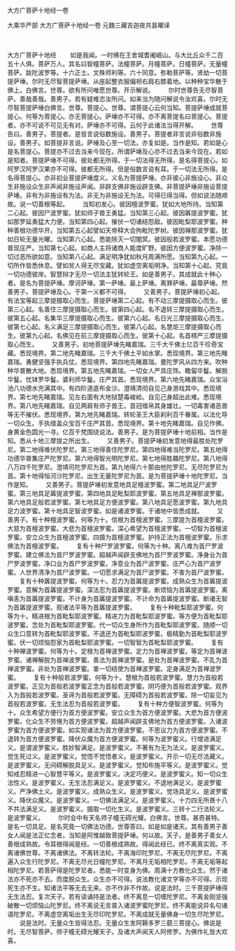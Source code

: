 大方广菩萨十地经一卷


大乘华严部
大方广菩萨十地经一卷
元魏三藏吉迦夜共昙曜译


　　

大方广菩萨十地经
　　如是我闻。一时佛在王舍城耆阇崛山。与大比丘众千二百五十人俱。菩萨万人。其名曰智幢菩萨。法幢菩萨。月幢菩萨。日幢菩萨。无量幢菩萨。跋陀波罗等。十六正士。文殊师利等。六十同意。弥勒菩萨等。贤劫一切菩提萨埵。尔时无尽智菩提萨埵。从座起整衣服偏袒右肩右膝着地。以种种宝华散于佛上。白佛言。世尊。欲有所问唯愿世尊。开示解说。
　　尔时世尊告无尽智菩萨。善哉善哉。善男子。若有疑难恣汝所问。如来当为随问解说令汝欢喜。尔时无尽智菩提萨埵白佛言。世尊。菩提心。世尊。谓菩提心云何当知。菩提萨埵成就菩提心。何等为菩提心。亦无菩提心。萨埵亦不可得。亦不离菩提名曰菩提心。菩提者。亦不可说不可见无有对。萨埵亦不可得。云何于此诸法当得开解。
　　世尊告曰。善男子。菩提者。是皆言说俗数施设。善男子。菩提者非言说非俗数非施设。善男子。如菩提非言说。萨埵及心至一切法。亦复如是。当作是知。若如是心是名菩提心。菩提亦不过去当来今现在。所谓萨埵及心亦不过去当来今现在。若如是知者。菩提萨埵不可得。彼处都无所得。于一切法得无所得。是名得菩提心。如阿罗汉阿罗汉果亦不可得。彼都无所得。但是俗数言说有耳。于一切法无所得。是名得菩提心。亦非初业菩提萨埵度义。义名为菩提萨埵。亦非彼心非施设心。非众生非施设众生非声闻非施设声闻。非辟支佛非施设辟支佛。非菩提萨埵非施设菩提萨埵。非有为非施设有为法。非无为非施设无为法。可得已得当得。但如说法随顺故。说一切善根等起。
　　当知初发心。彼因檀波罗蜜。犹如大地所持。当知第二心起。彼因尸波罗蜜。犹如师子兽王勇猛。当知第三心起。彼因羼提波罗蜜。犹如那罗延勇猛大力便。当知第四心起。摧伏一切诸结怨敌。彼因毗梨耶波罗蜜。种种善根功德华开。当知第五心起譬如天帝释大会拘毗陀罗树。彼因禅那波罗蜜。犹如日轮无量光曜。当知第六心起。悉能除灭一切闇冥。彼因般若波罗蜜。本愿功德普现庄严。当知第七心起。如商人主将诸商人能度旷野。彼因方便波罗蜜。净除一切过恶所欲如意。当知第八心起。满足明净犹如秋月周满所愿。当知第九心起。一切所作皆悉休息。譬如贫人得无尽宝藏。犹如虚空离垢明净。当知第十心起。究竟一切功德彼岸。智慧辩才无尽一切法主犹转轮王。如是善男子。其成就此十种心者。是名为菩提萨埵。摩诃萨埵。第一萨埵。最上萨埵。离罪萨埵。最尊萨埵。然善男子。菩提萨埵及心。于第一义都不可得。
　　又善男子。菩提萨埵初心起。有法宝等起三摩提摄取心而生。菩提萨埵第二心起。有不动三摩提摄取心而生。彼第三心起。名善住三摩提摄取心而生。彼第四心起。名不退转三摩提摄取心而生。彼第五心起。名集华三摩提摄取心而生。彼第六心起。名日光三摩提摄取心而生。彼第七心起。名义满足三摩提摄取心而生。彼第八心起。名慧炬三摩提摄取心而生。彼第九心起。名佛见在前三摩提摄取心而生。彼第十心起。名首楞严三摩提摄取心而生。
　　又善男子。初地菩提萨埵先睹嘉瑞。三千大千佛土亿百千珍奇宝藏。悉现境界。第二地先睹嘉瑞。三千大千佛土平如水掌。悉现境界。第三地先睹嘉瑞。勇健坚强手执兵仗。悉现境界。第四地先睹嘉瑞。曼陀罗风从四方来。吹种种华普散大地。悉现境界。第五地先睹嘉瑞。一切女人严具庄饰。瞻匐华鬘。解脱华鬘。忧钵罗华鬘。婆利师华鬘。庄严其首。悉现境界。第六地先睹嘉瑞。众宝浴池八功德水充满其中。有四阶道底布金沙。澄靖清彻自见己身游戏其中。悉现境界。第七地先睹嘉瑞。见左右面有大地狱楚毒峻崄。自见己身超出此难。悉现境界。第八地先睹嘉瑞。自见两肩有师子兽王。首冠缯帛其身雄壮。一切毒害诸恶兽等无不摧伏。悉现境界。第九地先睹嘉瑞。转轮圣王大臣刹利百千眷属。以法化导一切众生。手执缯盖众宝百千庄严其首。悉现境界。第十地先睹嘉瑞。自见作佛。身黄金色圆光一寻。亿百千梵围绕说法。善男子。是为菩提萨埵十地前相。当作是知。悉从十地三摩提之所出生。
　　又善男子。菩提萨埵初发意地得最胜处陀罗尼。第二地得难伏陀罗尼。第三地得善住陀罗尼。第四地得难当陀罗尼。第五地得功德华普集庄严陀罗尼。第六地得智光明陀罗尼。第七地得胜趣陀罗尼。第八地得八万四千陀罗尼。澄靖司陀罗尼为首。第九地得六十那由他陀罗尼。无尽陀罗尼为首。第十地得恒河沙陀罗尼。出生无量陀罗尼为首。是为菩提萨埵十地陀罗尼。当作是知。
　　又善男子。菩提萨埵初发意地具足檀波罗蜜。第二地具足尸波罗蜜。第三地具足羼提波罗蜜。第四地具足毗梨耶波罗蜜。第五地具足禅那波罗蜜。第六地具足般若波罗蜜。第七地具足方便波罗蜜。第八地具足愿波罗蜜。第九地具足力波罗蜜。第十地具足智波罗蜜。如是诸波罗蜜。于诸地中皆悉成就。
　　又善男子。有十种檀波罗蜜。何等为十。信根为首檀波罗蜜。三摩提为首檀波罗蜜。大慈为首檀波罗蜜。大悲为首檀波罗蜜。深心希望为首檀波罗蜜。一切智为首檀波罗蜜。安立众生为首檀波罗蜜。四摄为首檀波罗蜜。护持正法为首檀波罗蜜。乐求佛法为首檀波罗蜜。
　　复有十种尸罗波罗蜜。何等为十种。离八难为首尸罗波罗蜜。建立佛法为首尸罗波罗蜜。超越声闻辟支佛地为首尸罗波罗蜜。净身业为首尸罗波罗蜜。净口业为首尸罗波罗蜜。净意业为首尸波罗蜜。庄严心为首尸波罗蜜。人世界清净为首尸波罗蜜。一切愿求满足为首尸波罗蜜。不害为首尸波罗蜜。
　　复有十种羼提波罗蜜。何等为十。忍力为首羼提波罗蜜。成熟众生为首羼提波罗蜜。意解为首羼提波罗蜜。深法忍为首羼提波罗蜜。断烦恼为首羼提波罗蜜。离嗔恚为首羼提波罗蜜。不计身为首羼提波罗蜜。不计命为首羼提波罗蜜。断诸无智为首羼提波罗蜜。观诸法平等为首羼提波罗蜜。
　　复有十种毗梨耶波罗蜜。何等为十。精进根为首毗梨耶波罗蜜。精进力为首毗梨耶波罗蜜。等方便为首毗梨耶波罗蜜。念处为首毗梨耶波罗蜜。代一切众生身所作为首毗梨耶波罗蜜。随顺一切众生口意转为首毗梨耶波罗蜜。不退还为首毗梨耶波罗蜜。极精勤为首毗梨耶波罗蜜。伏一切烦恼怨家为首毗梨耶波罗蜜。一切智智为首毗梨耶波罗蜜。
　　复有十种禅波罗蜜。何等为十。定根为首禅波罗蜜。定力为首禅波罗蜜。等定为首禅波罗蜜。诸禅解脱为首禅波罗蜜。善法为首禅波罗蜜。是处为首禅波罗蜜。不乱为首禅波罗蜜。非处为首禅波罗蜜。害一切结使为首禅波罗蜜。定身满足为首禅波罗蜜。
　　复有十种般若波罗蜜。何等为十。慧根为首般若波罗蜜。慧力为首般若波罗蜜。正见为首般若波罗蜜正念为首般若波罗蜜。阴巧便为首般若波罗蜜。观界入为首般若波罗蜜。圣谛为首般若波罗蜜。无障碍为首般若波罗蜜。除一切妄见为首般若波罗蜜。无生法忍为首般若波罗蜜。
　　复有十种方便智波罗蜜。何等为十。众生希望方便行为首方便波罗蜜。安立众生为首方便波罗蜜。大悲为首方便波罗蜜。化众生不劳惓为首方便波罗蜜。超越声闻辟支佛地为首方便波罗蜜。入诸波罗蜜为首方便波罗蜜。如实观诸法为首方便波罗蜜。不思议力为首方便波罗蜜。不退转为首方便波罗蜜。降伏众魔为首方便波罗蜜。何等为波罗蜜义。行增进满足义。是谓波罗蜜义。胜妙智满足。是波罗蜜义。不著有为无为法义。是波罗蜜义。觉生死过义。是波罗蜜义。觉悟不觉悟者义。是波罗蜜义。开示一切无尽法藏义。是波罗蜜义。无间碍解脱具足义。是波罗蜜义。觉知布施平等义。是波罗蜜义。觉知戒忍精进一心智慧平等义。是波罗蜜义。决定巧便义。是波罗蜜义。知一切众生法性义。是波罗蜜义。无生法忍满足义。是波罗蜜义。不退地满足义。是波罗蜜义。严净佛土义。是波罗蜜义。成熟众生义。是波罗蜜义。觉场具足义。是波罗蜜义。降伏众魔义。是波罗蜜义。一切佛法满足义。是波罗蜜义。十力四无所畏十八不共法满足义。是波罗蜜义。摄取一切化生义。是波罗蜜义。三转十二行法轮义。是波罗蜜义。
　　尔时会中有天名师子幢无碍光耀。白佛言。世尊。甚奇甚特。是名一切具足。是名究竟一切佛法功德。世尊答曰。如是如是诸天。其有善男子善女人闻是法正忆念者。当知是阿惟越致菩提萨埵。何以故。天子。是善男子善女人善根成熟故。令耳根得闻是经。一切善根成熟故。得闻此经已。终不离真实观。不离诸佛世尊。不离诸佛法。不离转法轮。不离海印陀罗尼。不离无尽陀罗尼。不离遍入众生行陀罗尼。不离无尽光日幢陀罗尼。不离月无垢相陀罗尼。不离无垢等起相陀罗尼。若菩萨得是陀罗尼者。悉能一时变身为佛。周满十方教化众生。然于诸法亦不死亦不去。而度脱众生。众生亦不可得。说法教化诸文字等亦不可得。示现死生亦不生。知诸法平等无去无来。亦不作非不作故。说是法时。三千菩提萨埵得无生法忍。复次天子。若有读诵持是法者。终不离息一切缠陀罗尼。不离金刚坚强破散一切烦恼山陀罗尼。终不离说无言普入诸波罗蜜陀罗尼。终不离能说异名句诸语陀罗尼。不离虚空离垢出生无尽印陀罗尼。不离成就无量佛身一切生尽陀罗尼。
　　说是法时。无量众生皆得法忍。无量众生发阿耨多罗三藐三菩提心。佛说是时。无尽智菩萨。师子幢无碍光耀天子。及诸大声闻天人阿修罗。为佛作礼皆大欢喜。

 
